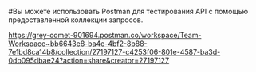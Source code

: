 #Вы можете использовать Postman для тестирования API с помощью предоставленной коллекции запросов.

https://grey-comet-901694.postman.co/workspace/Team-Workspace~bb6643e8-ba4e-4bf2-8b88-7e1bd8ca14b8/collection/27197127-c4253f06-801e-4587-ba3d-0db095dbae24?action=share&creator=27197127
